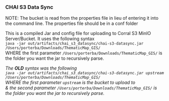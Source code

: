### CHAI S3 Data Sync
NOTE: The bucket is read from the properties file in lieu of entering it into the command line. The properties file should be in a conf folder

This is a compiled Jar and config file for uploading to Corral S3 MinIO Server/Bucket.
It uses the following syntax<br/>
`java -jar out/artifacts/chai_s3_datasync/chai-s3-datasync.jar /Users/porterba/Downloads/ThematicMap_GIS/
`<br/>
WHERE the first parameter `/Users/porterba/Downloads/ThematicMap_GIS/` is the folder you want the jar to recursively parse.

_The **OLD** syntax was the following<br/>
`java -jar out/artifacts/chai_s3_datasync/chai-s3-datasync.jar upstream /Users/porterba/Downloads/ThematicMap_GIS/
`<br/>
WHERE the first parameter `upstream` is the bucket to upload to <br/>& the second parameter `/Users/porterba/Downloads/ThematicMap_GIS/` is the folder you want the jar to recursively parse._
